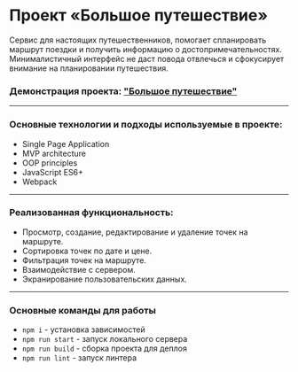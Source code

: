 # Проект «Большое путешествие»

Сервис для настоящих путешественников, помогает спланировать маршрут поездки и получить информацию о достопримечательностях. Минималистичный интерфейс не даст повода отвлечься и сфокусирует внимание на планировании путешествия.

### Демонстрация проекта: ["Большое путешествие"](https://michaelbezz.github.io/big-trip-18)

---

### Основные технологии и подходы используемые в проекте:
* Single Page Application
* MVP architecture
* OOP principles
* JavaScript ES6+
* Webpack

---

### Реализованная функциональность:
* Просмотр, создание, редактирование и удаление точек на маршруте.
* Сортировка точек по дате и цене.
* Фильтрация точек на маршруте.
* Взаимодействие с сервером.
* Экранирование пользовательских данных.

---

### Основные команды для работы
* `npm i` - установка зависимостей
* `npm run start` - запуск локального сервера
* `npm run build` - сборка проекта для деплоя
* `npm run lint` - запуск линтера
